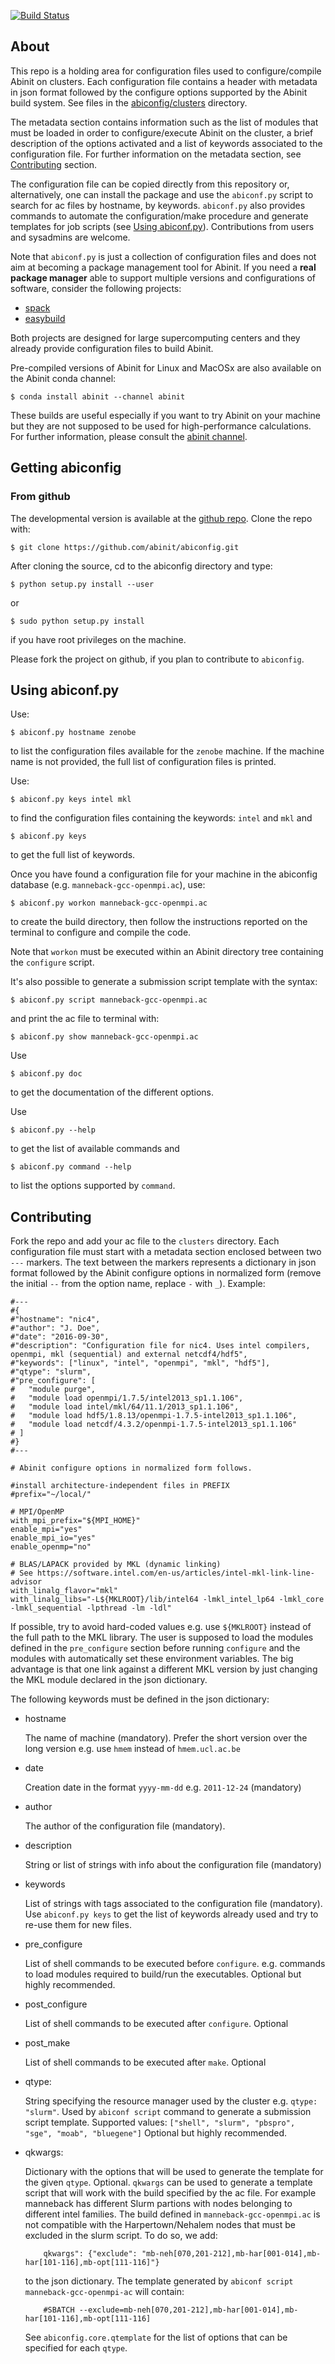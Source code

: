 <!--- Initiated by Matteo Giantomassi -->

[![Build Status](https://travis-ci.org/abinit/abiconfig.svg?branch=master)](https://travis-ci.org/abinit/abiconfig)

## About

This repo is a holding area for configuration files used to configure/compile Abinit on clusters.
Each configuration file contains a header with metadata in json format followed by
the configure options supported by the Abinit build system.
See files in the [abiconfig/clusters](https://github.com/abinit/abiconfig/tree/master/abiconfig/clusters) directory.

The metadata section contains information such as the list of modules that must be loaded
in order to configure/execute Abinit on the cluster, a brief description of the options activated
and a list of keywords associated to the configuration file.
For further information on the metadata section, see [Contributing](#Contributing) section.

The configuration file can be copied directly from this repository or, alternatively,
one can install the package and use the ``abiconf.py`` script to search for ac files 
by hostname, by keywords. ``abiconf.py`` also provides commands to automate the configuration/make procedure
and generate templates for job scripts (see [Using abiconf.py](#Using_abiconf)).
Contributions from users and sysadmins are welcome.

Note that ``abiconf.py`` is just a collection of configuration files and 
does not aim at becoming a package management tool for Abinit.
If you need a **real package manager** able to support multiple versions 
and configurations of software, consider the following projects:

  * [spack](https://github.com/LLNL/spack)
  * [easybuild](https://github.com/hpcugent/easybuild)

Both projects are designed for large supercomputing centers and 
they already provide configuration files to build Abinit.

Pre-compiled versions of Abinit for Linux and MacOSx are also available on the Abinit conda channel:

    $ conda install abinit --channel abinit

These builds are useful especially if you want to try Abinit on your machine but they are not
supposed to be used for high-performance calculations.
For further information, please consult the [abinit channel](https://anaconda.org/abinit).

## Getting abiconfig

<!---
### From pip

The easiest way to install abiconf is to use `pip`, as follows:

    pip install abiconfig
-->

### From github

The developmental version is available at the [github repo](https://github.com/abinit/abiconfig).
Clone the repo with:

    $ git clone https://github.com/abinit/abiconfig.git

After cloning the source, cd to the abiconfig directory and type:

    $ python setup.py install --user

or

    $ sudo python setup.py install

if you have root privileges on the machine.

Please fork the project on github, if you plan to contribute to `abiconfig`.

## Using abiconf.py <a name="Using_abiconf"></a>

Use:

    $ abiconf.py hostname zenobe

to list the configuration files available for the ``zenobe`` machine.
If the machine name is not provided, the full list of configuration files is printed.

Use:

    $ abiconf.py keys intel mkl

to find the configuration files containing the keywords: ``intel`` and ``mkl`` and

    $ abiconf.py keys

to get the full list of keywords.

Once you have found a configuration file for your machine in the 
abiconfig database (e.g. ``manneback-gcc-openmpi.ac``), use:

    $ abiconf.py workon manneback-gcc-openmpi.ac

to create the build directory, then follow the instructions reported on the terminal to configure and
compile the code.

Note that ``workon`` must be executed within an Abinit directory tree containing the ``configure`` script.

It's also possible to generate a submission script template with the syntax:

    $ abiconf.py script manneback-gcc-openmpi.ac

and print the ac file to terminal with:

    $ abiconf.py show manneback-gcc-openmpi.ac

Use 

    $ abiconf.py doc

to get the documentation of the different options.

Use

    $ abiconf.py --help

to get the list of available commands and

    $ abiconf.py command --help

to list the options supported by ``command``.

## Contributing <a name="Contributing"></a>

Fork the repo and add your ac file to the ``clusters`` directory.
Each configuration file must start with a metadata section enclosed between two ``---`` markers.
The text between the markers represents a dictionary in json format followed by the
Abinit configure options in normalized form (remove the initial ``--`` from the option name,
replace ``-`` with ``_``).
Example:

```
#---
#{
#"hostname": "nic4",
#"author": "J. Doe",
#"date": "2016-09-30",
#"description": "Configuration file for nic4. Uses intel compilers, openmpi, mkl (sequential) and external netcdf4/hdf5",
#"keywords": ["linux", "intel", "openmpi", "mkl", "hdf5"],
#"qtype": "slurm",
#"pre_configure": [
#   "module purge",
#   "module load openmpi/1.7.5/intel2013_sp1.1.106",
#   "module load intel/mkl/64/11.1/2013_sp1.1.106",
#   "module load hdf5/1.8.13/openmpi-1.7.5-intel2013_sp1.1.106",
#   "module load netcdf/4.3.2/openmpi-1.7.5-intel2013_sp1.1.106"
# ]
#}
#---

# Abinit configure options in normalized form follows.

#install architecture-independent files in PREFIX
#prefix="~/local/"

# MPI/OpenMP
with_mpi_prefix="${MPI_HOME}"
enable_mpi="yes"
enable_mpi_io="yes"
enable_openmp="no"

# BLAS/LAPACK provided by MKL (dynamic linking)
# See https://software.intel.com/en-us/articles/intel-mkl-link-line-advisor
with_linalg_flavor="mkl"
with_linalg_libs="-L${MKLROOT}/lib/intel64 -lmkl_intel_lp64 -lmkl_core -lmkl_sequential -lpthread -lm -ldl"
```

If possible, try to avoid hard-coded values e.g. use ``${MKLROOT}`` instead of the full path to the MKL library.
The user is supposed to load the modules defined in the ``pre_configure`` section before running ``configure``
and the modules with automatically set these environment variables.
The big advantage is that one link against a different MKL version by just changing the MKL module
declared in the json dictionary.

The following keywords must be defined in the json dictionary:

  * hostname

    The name of machine (mandatory). Prefer the short version over the long version
    e.g. use `hmem` instead of `hmem.ucl.ac.be`

  * date

    Creation date in the format `yyyy-mm-dd` e.g. `2011-12-24` (mandatory)

  * author

    The author of the configuration file (mandatory).

  * description

    String or list of strings with info about the configuration file (mandatory)

  * keywords

    List of strings with tags associated to the configuration file (mandatory).
    Use `abiconf.py keys` to get the list of keywords already used
    and try to re-use them for new files.

  * pre\_configure

    List of shell commands to be executed before `configure`.
    e.g. commands to load modules required to build/run the executables.
    Optional but highly recommended.

  * post\_configure

    List of shell commands to be executed after `configure`.
    Optional

  * post\_make

    List of shell commands to be executed after `make`.
    Optional

  * qtype:

    String specifying the resource manager used by the cluster e.g. `qtype: "slurm"`.
    Used by `abiconf script` command to generate a submission script template.
    Supported values: `["shell", "slurm", "pbspro", "sge", "moab", "bluegene"]`
    Optional but highly recommended.

  * qkwargs:

    Dictionary with the options that will be used to generate the template for the given `qtype`.
    Optional. `qkwargs` can be used to generate a template script that will work with the
    build specified by the ac file. For example manneback has different Slurm partions
    with nodes belonging to different intel families.
    The build defined in `manneback-gcc-openmpi.ac` is not compatible with the Harpertown/Nehalem nodes
    that must be excluded in the slurm script. To do so, we add:
    ```
        qkwargs": {"exclude": "mb-neh[070,201-212],mb-har[001-014],mb-har[101-116],mb-opt[111-116]"}
    ```
    to the json dictionary. The template generated by `abiconf script manneback-gcc-openmpi-ac` will contain:
    ```
        #SBATCH --exclude=mb-neh[070,201-212],mb-har[001-014],mb-har[101-116],mb-opt[111-116]
    ```
    See `abiconfig.core.qtemplate` for the list of options that can be specified for each `qtype`.
